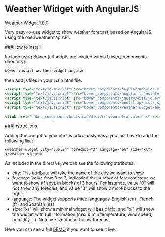 # Weather Widget with AngularJS
Weather Widget 1.0.0

Very easy-to-use widget to show weather forecast, based on AngularJS, using the openweathermap API.

###How to install

Include using Bower (all scripts are located within bower_components directory):

```sh
bower install weather-widget-angular
```

then add js files in your main html file.

```html
<script type="text/javascript" src="bower_components/angular/angular.min.js"></script>
<script type="text/javascript" src="bower_components/angular-translate/angular-translate.min.js"></script>
<script type="text/javascript" src="bower_components/jquery/dist/jquery.min.js"></script>
<script type="text/javascript" src="bower_components/bootstrap/dist/js/bootstrap.min.js"></script>
<script type="text/javascript" src="bower_components/weather-widget-angular/weather-widget-angular.js"></script>
	
<link href="bower_components/bootstrap/dist/css/bootstrap.min.css" rel="stylesheet" type="text/css" />
```


###Instructions

Adding the widget to your html is ridiculously easy: you just have to add the following line:

`<weather-widget city="Dublin" forecast="3" language="en" size="xl"></weather-widget>`

As included in the directive, we can see the following attributes:

* city: This attribute will take the name of the city we want to show.
* forecast: Value from 0 to 3, indicating the number of forecast steps we want to show (if any), in blocks of 3 hours. For instance, value "0" will not show any forecast, and value "3" will show 3 more blocks to the right.
* language: The widget supports three languages: English (en) , French (fr) and Spanish (es)
* size: "xs" will show a minimal widget will basic info, and "xl" will show the widget with full information (max & min temperature, wind speed, humidity....). Note xs size doesn't allow forecast
 
Here you can see a full [DEMO](http://www.sergiolealdev.com/WeatherWidget/app.html) if you want to see it live.
